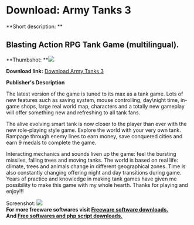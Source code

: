 # Download: Army Tanks 3

**Short description: **

## Blasting Action RPG Tank Game (multilingual).

  
**Thumbshot: **![](http://www.freewarefiles.com/screenshot/armytanks3_md.jpg)   
  
**Download link:** [Download Army Tanks 3](http://freesoftwares.boysofts.com/Army-Tanks-3_program_65221.html)  
  

**Publisher's Description**  
  

The latest version of the game is tuned to its max as a tank game. Lots of new
features such as saving system, mouse controlling, day\night time, in-game
shops, large real world map, characters and a totally new gameplay will offer
something new and refreshing to all tank fans.

The alive evolving smart tank is now closer to the player than ever with the
new role-playing style game. Explore the world with your very own tank.
Rampage through enemy lines to earn money, save conquered cities and earn 9
medals to complete the game.

Interacting mechanics and sounds liven up the game: feel the bursting
missiles, falling trees and moving tanks. The world is based on real life:
climate, trees and animals change in different geographical zones. Time is
also constantly changing offering night and day transitions during game. Years
of practice and knowledge in making tank games have given me possibility to
make this game with my whole hearth. Thanks for playing and enjoy!!!

  
  
Screenshot: ![](http://www.freewarefiles.com/screenshot/armytanks3.jpg)  
**For more freeware softwares visit [Freeware software downloads.](http://freesoftwares.boysofts.com/)**   
**And [Free softwares and php script downloads.](http://www.boysofts.com/)**

